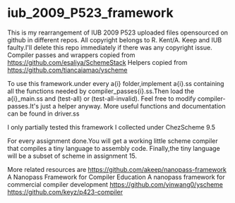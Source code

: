 # iub_2009_P523_framework
This is my rearrangement of IUB 2009 P523 uploaded files opensourced on github in different repos.
All copyright belongs to R. Kent/A. Keep and IUB faulty.I'll delete this repo immediately if there was any copyright issue.
Compiler passes and wrappers copied from https://github.com/esaliya/SchemeStack
Helpers copied from https://github.com/tiancaiamao/yscheme

To use this framework.under every a{i} folder,implement a{i}.ss containing all the functions needed by compiler_passes{i}.ss.Then load the a{i}_main.ss and (test-all) or (test-all-invalid).
Feel free to modify compiler-passes.It's just a helper anyway.
More useful functions and documentation can be found in driver.ss

I only partially tested this framework I collected under ChezScheme 9.5

For every assignment done.You will get a working little scheme compiler that compiles a tiny language to assembly code.
Finally,the tiny language will be a subset of scheme in assignment 15.


More related resources are
https://github.com/akeep/nanopass-framework
A Nanopass Framework for Compiler Education
A nanopass framework for commercial compiler development
https://github.com/yinwang0/yscheme
https://github.com/keyz/p423-compiler
